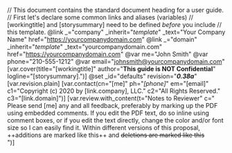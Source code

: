 // This document contains the standard document heading for a user guide.
// First let's declare some common links and aliases (variables)
// [workingtitle] and [storysummary] need to be defined *before* you include
// this template.
@link _="company" _inherit="_template_" _text="Your Company Name" href="https://yourcompanydomain.com"
@link _="domain" _inherit="_template_" _text="yourcompanydomain.com" href="https://yourcompanydomain.com"
@var me="John Smith"
@var phone="210-555-1212"
@var email="johnsmith@yourcompanydomain.com"
[var.cover(title="[workingtitle]" author="**This guide is NOT Confidential**" logline="[storysummary].")]
@set _id="defaults" revision="***0.38a***" 
[var.revision.plain]
[var.contact(cn="[me]" ph="*[phone]*" em="[email]" c1="Copyright (c) 2020 by [link.company], LLC." c2="All Rights Reserved." c3="[link.domain]")]
[var.review.with_content(t="Notes to Reviewer" c="\
    Please send [me] any and all feedback, preferably by marking up the PDF using embedded comments. If you edit the PDF text, do so inline using comment boxes, or if you edit the text directly, change the color and/or font size so I can easily find it. Within different versions of this proposal, ++additions are marked like this++ and ~~deletions are marked like this~~\
")]
